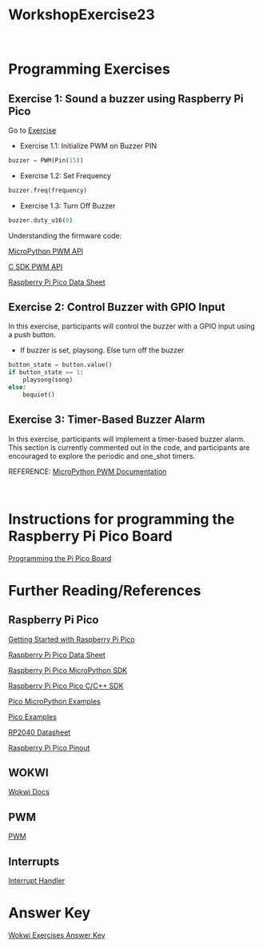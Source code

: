 # WorkshopExercise23

<br>

# **Programming Exercises**

## **Exercise 1: Sound a buzzer using Raspberry Pi Pico**
Go to [Exercise](https://wokwi.com/projects/375088126383940609)

* Exercise 1.1: Initialize PWM on Buzzer PIN
```python
buzzer = PWM(Pin(15))
```
* Exercise 1.2: Set Frequency

```python
buzzer.freq(frequency)
```
* Exercise 1.3: Turn Off Buzzer

```python
buzzer.duty_u16(0)
```
Understanding the firmware code:

[MicroPython PWM API](https://github.com/micropython/micropython/blob/0bafdaf5f0f44295597cf2db8c36447675183339/ports/rp2/machine_pwm.c#L274)

[C SDK PWM API](https://github.com/raspberrypi/pico-sdk/blob/6a7db34ff63345a7badec79ebea3aaef1712f374/src/rp2_common/hardware_pwm/include/hardware/pwm.h#L274)

[Raspberry Pi Pico Data Sheet](https://datasheets.raspberrypi.com/rp2040/rp2040-datasheet.pdf)

## Exercise 2: Control Buzzer with GPIO Input

In this exercise, participants will control the buzzer with a GPIO input using a push button.

* If buzzer is set, playsong. Else turn off the buzzer

```python
button_state = button.value()
if button_state == 1:
    playsong(song)
else:
    bequiet()
```

## Exercise 3: Timer-Based Buzzer Alarm

In this exercise, participants will implement a timer-based buzzer alarm. This section is currently commented out in the code, and participants are encouraged to explore the periodic and one_shot timers.

REFERENCE:
[MicroPython PWM Documentation](https://docs.micropython.org/en/latest/library/machine.PWM.html?highlight=pwm)

<br>

# Instructions for programming the Raspberry Pi Pico Board
[Programming the Pi Pico Board](https://github.com/GHCFW/WorkshopExercise23/blob/main/Instructions%20for%20RP%20Pi%20Board%20Setup.md)

# Further Reading/References
## Raspberry Pi Pico

[Getting Started with Raspberry Pi Pico](https://www.raspberrypi.com/documentation//microcontrollers/)

[Raspberry Pi Pico Data Sheet](https://datasheets.raspberrypi.com/rp2040/rp2040-datasheet.pdf)

[Raspberry Pi Pico MicroPython SDK](https://datasheets.raspberrypi.com/pico/raspberry-pi-pico-python-sdk.pdf)

[Raspberry Pi Pico Pico C/C++ SDK](https://datasheets.raspberrypi.com/pico/raspberry-pi-pico-c-sdk.pdf)

[Pico MicroPython Examples](https://github.com/raspberrypi/pico-micropython-examples)

[Pico Examples](https://github.com/raspberrypi/pico-examples)

[RP2040 Datasheet](https://datasheets.raspberrypi.com/rp2040/rp2040-datasheet.pdf)

[Raspberry Pi Pico Pinout](https://datasheets.raspberrypi.com/pico/Pico-R3-A4-Pinout.pdf)

## WOKWI
[Wokwi Docs](https://docs.wokwi.com/)

## PWM
[PWM](https://en.wikipedia.org/wiki/Pulse-width_modulation)

## Interrupts
[Interrupt Handler](https://en.wikipedia.org/wiki/Interrupt_handler)

# Answer Key
[Wokwi Exercises Answer Key](https://wokwi.com/projects/375087692215747585)
   
    
<br>
